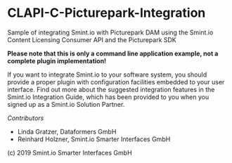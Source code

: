 # CLAPI-C-Picturepark-Integration
Sample of integrating Smint.io with Picturepark DAM using the Smint.io Content Licensing Consumer API and the Picturepark SDK

**Please note that this is only a command line application example, not a complete plugin implementation!**

If you want to integrate Smint.io to your software system, you should provide a proper plugin with configuration facilities embedded to your user interface. Find out more about the suggested integration features in the Smint.io Integration Guide, which has been provided to you when you signed up as a Smint.io Solution Partner.

*Contributors*

- Linda Gratzer, Dataformers GmbH
- Reinhard Holzner, Smint.io Smarter Interfaces GmbH

(c) 2019 Smint.io Smarter Interfaces GmbH